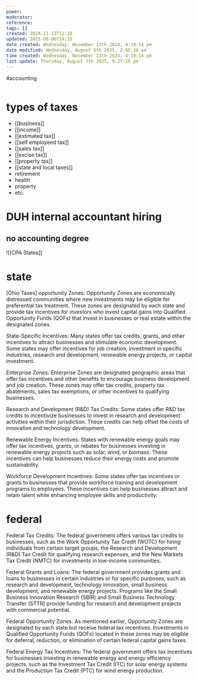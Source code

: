 ```yaml
---
power: 
moderator: 
reference: 
tags: []
created: 2024-11-13T11:19
updated: 2025-08-06T14:15
date created: Wednesday, November 13th 2024, 4:19:14 pm
date modified: Wednesday, August 6th 2025, 2:05:20 am
time created: Wednesday, November 13th 2024, 4:19:14 pm
last update: Thursday, August 7th 2025, 9:27:10 pm
---
```

#accounting  

```table-of-contents
```
# types of taxes
- [[business]]
- [[income]]
- [[estimated tax]]
- [[self employeed tax]]
- [[sales tax]]
- [[excise tax]]
- [[property tax]]
- [[state and local taxes]]
- retirement
- health
- property
- etc.

# DUH internal accountant hiring

## no accounting degree
![[CPA States]]

# state

[Ohio Taxes]
opportunity Zones: Opportunity Zones are economically distressed communities where new investments may be eligible for preferential tax treatment. These zones are designated by each state and provide tax incentives for investors who invest capital gains into Qualified Opportunity Funds (QOFs) that invest in businesses or real estate within the designated zones.

State-Specific Incentives: Many states offer tax credits, grants, and other incentives to attract businesses and stimulate economic development. Some states may offer incentives for job creation, investment in specific industries, research and development, renewable energy projects, or capital investment.

Enterprise Zones: Enterprise Zones are designated geographic areas that offer tax incentives and other benefits to encourage business development and job creation. These zones may offer tax credits, property tax abatements, sales tax exemptions, or other incentives to qualifying businesses.

Research and Development (R&D) Tax Credits: Some states offer R&D tax credits to incentivize businesses to invest in research and development activities within their jurisdiction. These credits can help offset the costs of innovation and technology development.

Renewable Energy Incentives: States with renewable energy goals may offer tax incentives, grants, or rebates for businesses investing in renewable energy projects such as solar, wind, or biomass. These incentives can help businesses reduce their energy costs and promote sustainability.

Workforce Development Incentives: Some states offer tax incentives or grants to businesses that provide workforce training and development programs to employees. These incentives can help businesses attract and retain talent while enhancing employee skills and productivity.

# federal
Federal Tax Credits: The federal government offers various tax credits to businesses, such as the Work Opportunity Tax Credit (WOTC) for hiring individuals from certain target groups, the Research and Development (R&D) Tax Credit for qualifying research expenses, and the New Markets Tax Credit (NMTC) for investments in low-income communities.

Federal Grants and Loans: The federal government provides grants and loans to businesses in certain industries or for specific purposes, such as research and development, technology innovation, small business development, and renewable energy projects. Programs like the Small Business Innovation Research (SBIR) and Small Business Technology Transfer (STTR) provide funding for research and development projects with commercial potential.

Federal Opportunity Zones: As mentioned earlier, Opportunity Zones are designated by each state but receive federal tax incentives. Investments in Qualified Opportunity Funds (QOFs) located in these zones may be eligible for deferral, reduction, or elimination of certain federal capital gains taxes.

Federal Energy Tax Incentives: The federal government offers tax incentives for businesses investing in renewable energy and energy efficiency projects, such as the Investment Tax Credit (ITC) for solar energy systems and the Production Tax Credit (PTC) for wind energy production.


